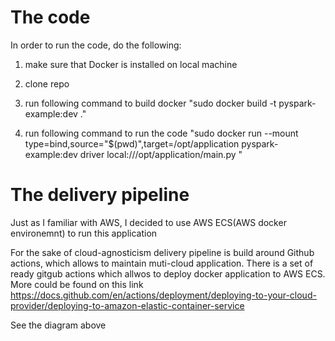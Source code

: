 # The code

In order to run the code, do the following:

1) make sure that Docker is installed on local machine
2) clone repo
3) run following command to build docker
      "sudo docker build -t pyspark-example:dev ."

4) run following command to run the code
      "sudo docker run --mount type=bind,source="$(pwd)",target=/opt/application pyspark-example:dev driver local:///opt/application/main.py "


# The delivery pipeline
Just as I familiar with AWS, I decided to use AWS ECS(AWS docker environemnt) to run this application 

For the sake of cloud-agnosticism delivery pipeline is build around Github actions, which allows to maintain muti-cloud application. There is a set of ready gitgub actions which allwos to deploy docker application to AWS ECS. More could be found on this link
https://docs.github.com/en/actions/deployment/deploying-to-your-cloud-provider/deploying-to-amazon-elastic-container-service

See the diagram above
